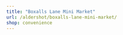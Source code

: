 ```yaml
---
title: "Boxalls Lane Mini Market"
url: /aldershot/boxalls-lane-mini-market/
shop: convenience
---
```

